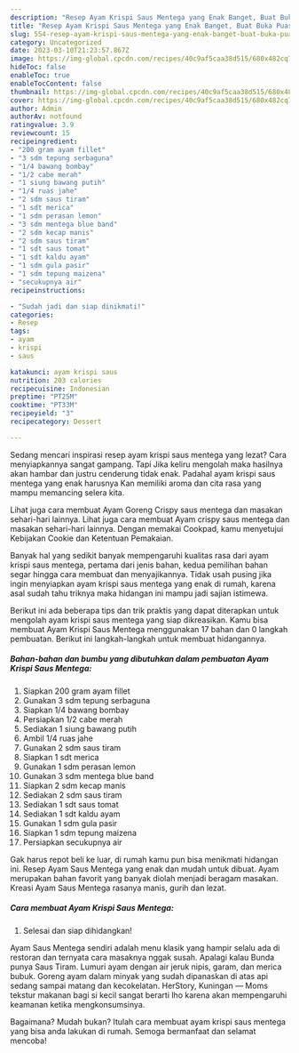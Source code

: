 ```yaml
---
description: "Resep Ayam Krispi Saus Mentega yang Enak Banget, Buat Buka Puasa}"
title: "Resep Ayam Krispi Saus Mentega yang Enak Banget, Buat Buka Puasa}"
slug: 554-resep-ayam-krispi-saus-mentega-yang-enak-banget-buat-buka-puasa
category: Uncategorized
date: 2023-03-10T21:23:57.867Z
image: https://img-global.cpcdn.com/recipes/40c9af5caa38d515/680x482cq70/ayam-krispi-saus-mentega-foto-resep-utama.jpg
hideToc: false
enableToc: true
enableTocContent: false
thumbnail: https://img-global.cpcdn.com/recipes/40c9af5caa38d515/680x482cq70/ayam-krispi-saus-mentega-foto-resep-utama.jpg
cover: https://img-global.cpcdn.com/recipes/40c9af5caa38d515/680x482cq70/ayam-krispi-saus-mentega-foto-resep-utama.jpg
author: Admin
authorAv: notfound
ratingvalue: 3.9
reviewcount: 15
recipeingredient:
- "200 gram ayam fillet"
- "3 sdm tepung serbaguna"
- "1/4 bawang bombay"
- "1/2 cabe merah"
- "1 siung bawang putih"
- "1/4 ruas jahe"
- "2 sdm saus tiram"
- "1 sdt merica"
- "1 sdm perasan lemon"
- "3 sdm mentega blue band"
- "2 sdm kecap manis"
- "2 sdm saus tiram"
- "1 sdt saus tomat"
- "1 sdt kaldu ayam"
- "1 sdm gula pasir"
- "1 sdm tepung maizena"
- "secukupnya air"
recipeinstructions:

- "Sudah jadi dan siap dinikmati!"
categories:
- Resep
tags:
- ayam
- krispi
- saus

katakunci: ayam krispi saus 
nutrition: 203 calories
recipecuisine: Indonesian
preptime: "PT25M"
cooktime: "PT33M"
recipeyield: "3"
recipecategory: Dessert

---
```



Sedang mencari inspirasi resep ayam krispi saus mentega yang lezat? Cara menyiapkannya sangat gampang. Tapi Jika keliru mengolah maka hasilnya akan hambar dan justru cenderung tidak enak. Padahal ayam krispi saus mentega yang enak harusnya Kan memiliki aroma dan cita rasa yang mampu memancing selera kita.


Lihat juga cara membuat Ayam Goreng Crispy saus mentega dan masakan sehari-hari lainnya. Lihat juga cara membuat Ayam crispy saus mentega dan masakan sehari-hari lainnya. Dengan memakai Cookpad, kamu menyetujui Kebijakan Cookie dan Ketentuan Pemakaian.

Banyak hal yang sedikit banyak mempengaruhi kualitas rasa dari ayam krispi saus mentega, pertama dari jenis bahan, kedua pemilihan bahan segar hingga cara membuat dan menyajikannya. Tidak usah pusing jika ingin menyiapkan ayam krispi saus mentega yang enak di rumah, karena asal sudah tahu triknya maka hidangan ini mampu jadi sajian istimewa.


Berikut ini ada beberapa tips dan trik praktis yang dapat diterapkan untuk mengolah ayam krispi saus mentega yang siap dikreasikan. Kamu bisa membuat Ayam Krispi Saus Mentega menggunakan 17 bahan dan 0 langkah pembuatan. Berikut ini langkah-langkah untuk membuat hidangannya.

<!--inarticleads1-->

##### Bahan-bahan dan bumbu yang dibutuhkan dalam pembuatan Ayam Krispi Saus Mentega:

1. Siapkan 200 gram ayam fillet
1. Gunakan 3 sdm tepung serbaguna
1. Siapkan 1/4 bawang bombay
1. Persiapkan 1/2 cabe merah
1. Sediakan 1 siung bawang putih
1. Ambil 1/4 ruas jahe
1. Gunakan 2 sdm saus tiram
1. Siapkan 1 sdt merica
1. Gunakan 1 sdm perasan lemon
1. Gunakan 3 sdm mentega blue band
1. Siapkan 2 sdm kecap manis
1. Sediakan 2 sdm saus tiram
1. Sediakan 1 sdt saus tomat
1. Sediakan 1 sdt kaldu ayam
1. Gunakan 1 sdm gula pasir
1. Siapkan 1 sdm tepung maizena
1. Persiapkan secukupnya air


Gak harus repot beli ke luar, di rumah kamu pun bisa menikmati hidangan ini. Resep Ayam Saus Mentega yang enak dan mudah untuk dibuat. Ayam merupakan bahan favorit yang banyak diolah menjadi beragam masakan. Kreasi Ayam Saus Mentega rasanya manis, gurih dan lezat. 

<!--inarticleads2-->

##### Cara membuat Ayam Krispi Saus Mentega:


1. Selesai dan siap dihidangkan!

Ayam Saus Mentega sendiri adalah menu klasik yang hampir selalu ada di restoran dan ternyata cara masaknya nggak susah. Apalagi kalau Bunda punya Saus Tiram. Lumuri ayam dengan air jeruk nipis, garam, dan merica bubuk. Goreng ayam dalam minyak yang sudah dipanaskan di atas api sedang sampai matang dan kecokelatan. HerStory, Kuningan — Moms tekstur makanan bagi si kecil sangat berarti lho karena akan mempengaruhi keamanan ketika mengkonsumsinya. 

Bagaimana? Mudah bukan? Itulah cara membuat ayam krispi saus mentega yang bisa anda lakukan di rumah. Semoga bermanfaat dan selamat mencoba!
